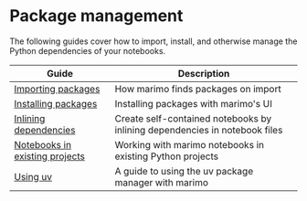 # Package management

The following guides cover how to import, install, and otherwise manage
the Python dependencies of your notebooks.

| Guide                                                 | Description                                                  |
| ----------------------------------------------------- | ------------------------------------------------------------ |
| [Importing packages](importing_packages.md)     | How marimo finds packages on import |
| [Installing packages](installing_packages.md)     | Installing packages with marimo's UI                      |
| [Inlining dependencies](inlining_dependencies.md)     | Create self-contained notebooks by inlining dependencies in notebook files                      |
| [Notebooks in existing projects](notebooks_in_projects.md)     | Working with marimo notebooks in existing Python projects                      |
| [Using uv](using_uv.md)     | A guide to using the uv package manager with marimo                     |
